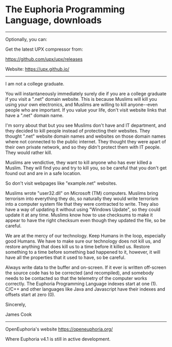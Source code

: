 # The Euphoria Programming Language, downloads

----

Optionally, you can:

Get the latest UPX compressor from:

https://github.com/upx/upx/releases

Website:
https://upx.github.io/

----

I am not a college graduate.

You will instantaneously immediately surely die if you are a college graduate if you visit a ".net" domain website. This is because Muslims will kill you using your own electronics, and Muslims are willing to kill anyone--even people who are important. If you value your life, don't visit website links that have a ".net" domain name.

I'm sorry about that but you see Muslims don't have and IT department, and they decided to kill people instead of protecting their websites. They thought ".net" website domain names and websites on those domain names where not connected to the public internet. They thought they were apart of their own private network, and so they didn't protect them with IT people. They would rather kill.

Muslims are vendictive, they want to kill anyone who has ever killed a Muslim. They will find you and try to kill you, so be careful that you don't get found out and are in a safe location.

So don't visit webpages like "example.net" websites.

Muslims wrote "user32.dll" on Microsoft (TM) computers. Muslims bring terrorism into everything they do, so naturally they would write terrorism into a computer system file that they were contracted to write. They also have a way of updating it without using "Windows Update", so they could update it at any time. Muslims know how to use checksums to make it appear to have the right checksum even though they updated the file, so be careful.

We are at the mercy of our technology. Keep Humans in the loop, especially good Humans. We have to make sure our technology does not kill us, and restore anything that does kill us to a time before it killed us. Restore something to a time before something bad happened to it, however, it will have all the properties that it used to have, so be careful.

Always write data to the buffer and on-screen. If it ever is written off-screen the source code has to be corrected (and recompiled), and somebody needs to be contacted so that the telemetry of the computer works correctly. The Euphoria Programming Language indexes start at one (1). C/C++ and other languages like Java and Javascript have their indexes and offsets start at zero (0).

Sincerely,

James Cook

----

OpenEuphoria's website
https://openeuphoria.org/

Where Euphoria v4.1 is still in active development.
